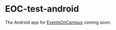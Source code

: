 # EOC-test-android
The Android app for [EventsOnCampus](https://github.com/NAVHITS/EventsOnCampus) coming soon.
